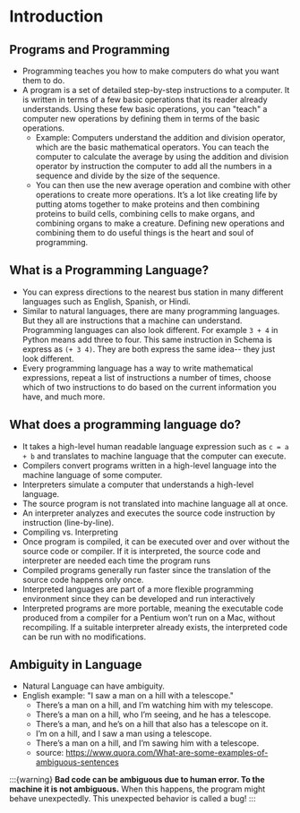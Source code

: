 # Introduction

## Programs and Programming

- Programming teaches you how to make computers do what you want them to do. 
- A program is a set of detailed step-by-step instructions to a computer. It is written in terms of a few basic operations that its reader already understands. Using these few basic operations, you can "teach" a computer new operations by defining them in terms of the basic operations.
  - Example: Computers understand the addition and division operator, which are the basic mathematical operators. You can teach the 
  computer to calculate the average by using the addition and division operator by instruction the computer to add all the numbers in a sequence and divide by the size of the sequence. 
  - You can then use the new average operation and combine with other operations to create more operations. It’s a lot like creating life by putting atoms together to make proteins and then combining proteins to build cells, combining cells to make organs, and combining organs to make a creature.
  Defining new operations and combining them to do useful things is the heart and soul of programming.

## What is a Programming Language?

- You can express directions to the nearest bus station in many different languages such as English, Spanish, or Hindi. 
- Similar to natural languages, there are many programming languages. But they all are instructions that a machine
can understand. Programming languages can also look different. For example `3 + 4` in Python means add three to four. This same
instruction in Schema is express as `(+ 3 4)`.  They are both express the same idea-- they just look different. 
- Every programming language has a way to write mathematical expressions,
repeat a list of instructions a number of times, choose which of two instructions
to do based on the current information you have, and much more.

## What does a programming language do?

- It takes a high-level human readable language expression such as `c = a + b` and translates to machine language that the computer can execute.
- Compilers convert programs written in a high-level language into the machine language of some computer.
- Interpreters simulate a computer that understands a high-level language.
- The source program is not translated into machine language all at once.
- An interpreter analyzes and executes the source code instruction by instruction (line-by-line).
- Compiling vs. Interpreting
- Once program is compiled, it can be executed over and over without the source code or compiler. If it is interpreted, the source code and interpreter are needed each time the program runs
- Compiled programs generally run faster since the translation of the source code happens only once.
- Interpreted languages are part of a more flexible programming environment since they can be developed and run interactively
- Interpreted programs are more portable, meaning the executable code produced from a compiler for a Pentium won’t run on a Mac, without recompiling. If a suitable interpreter already exists, the interpreted code can be run with no modifications.

## Ambiguity in Language 

- Natural Language can have ambiguity. 
- English example: "I saw a man on a hill with a telescope."
  - There’s a man on a hill, and I’m watching him with my telescope.
  - There’s a man on a hill, who I’m seeing, and he has a telescope.
  - There’s a man, and he’s on a hill that also has a telescope on it.
  - I’m on a hill, and I saw a man using a telescope.
  - There’s a man on a hill, and I’m sawing him with a telescope.
  - source: https://www.quora.com/What-are-some-examples-of-ambiguous-sentences


:::{warning}
<strong>Bad code can be ambiguous due to human error. To the machine it is not ambiguous.</strong> When this happens, the program might behave unexpectedly. This unexpected behavior is called a bug!
:::
